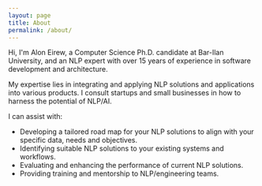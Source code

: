 ```yaml
---
layout: page
title: About
permalink: /about/
---
```


Hi, I'm Alon Eirew, a Computer Science Ph.D. candidate at Bar-Ilan University, and an NLP expert with over 15 years of experience in software development and architecture. 

My expertise lies in integrating and applying NLP solutions and applications into various products. I consult startups and small businesses in how to harness the potential of NLP/AI.

I can assist with:
* Developing a tailored road map for your NLP solutions to align with your specific data, needs and objectives.
* Identifying suitable NLP solutions to your existing systems and workflows.
* Evaluating and enhancing the performance of current NLP solutions.
* Providing training and mentorship to NLP/engineering teams.